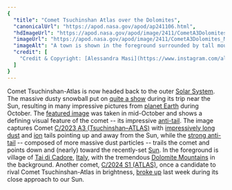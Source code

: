 ```yaml
---
{
  "title": "Comet Tsuchinshan Atlas over the Dolomites",
  "canonicalUrl": "https://apod.nasa.gov/apod/ap241106.html",
  "hdImageUrl": "https://apod.nasa.gov/apod/image/2411/CometA3Dolomites_Masi_960.jpg",
  "imageUrl": "https://apod.nasa.gov/apod/image/2411/CometA3Dolomites_Masi_960.jpg",
  "imageAlt": "A town is shown in the foreground surrounded by tall mountains with even taller mountains in the distance. Above them all is a bright white streak that is a comet with both a tail and an anti-tail. High above are stars in the night sky. Please see the explanation for more detailed information.",
  "credit": [
    "Credit & Copyright: [Alessandra Masi](https://www.instagram.com/alessandramasi_21/)"
  ]
}
---
```


Comet Tsuchinshan-Atlas is now headed back to the outer [Solar System](https://science.nasa.gov/solar-system/solar-system-facts/). The massive dusty snowball put on [quite a show](https://www.facebook.com/media/set/?set=a.516503464411569&type=3) during its trip near the Sun, resulting in many impressive pictures from [planet Earth](https://apod.nasa.gov/apod/ap220206.html) during October. The [featured image](https://www.instagram.com/p/DBe4x2DorjW/) was taken in mid-October and shows a defining visual feature of the comet -- its impressive [anti-tail](https://en.wikipedia.org/wiki/Anti-tail). The image captures Comet [C/2023 A3 (Tsuchinshan–ATLAS)](https://en.wikipedia.org/wiki/C/2023_A3_\(Tsuchinshan%E2%80%93ATLAS\)) with [impressively long](https://apod.nasa.gov/apod/ap241007.html) [dust](https://astronomy.swin.edu.au/cosmos/*/Cometary+Dust+Tail) and [ion](https://astronomy.swin.edu.au/cosmos/C/Cometary+Gas+Tail) tails pointing up and away from the Sun, while the [strong anti-tail](https://apod.nasa.gov/apod/ap241015.html) -- composed of more massive dust particles -- trails the comet and points down and (nearly) toward the recently-set [Sun](https://spaceplace.nasa.gov/menu/sun/). In the foreground is village of [Tai di Cadore](https://youtu.be/HktA997YN0Y), [Italy](https://en.wikipedia.org/wiki/Italy), with the tremendous [Dolomite Mountains](https://en.wikipedia.org/wiki/Dolomites) in the background. Another comet, [C/2024 S1 (ATLAS)](https://en.wikipedia.org/wiki/C/2024_S1_\(ATLAS\)), once a candidate to rival Comet Tsuchinshan-Atlas in brightness, [broke up](https://iheartdogs.com/wp-content/uploads/2018/02/8522382948_8c6de304a5_z.jpg) last week during its close approach to our Sun.
